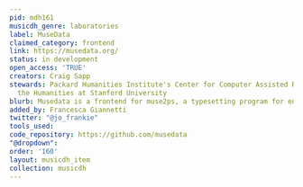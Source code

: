 ```yaml
---
pid: mdh161
musicdh_genre: laboratories
label: MuseData
claimed_category: frontend
link: https://musedata.org/
status: in development
open_access: 'TRUE'
creators: Craig Sapp
stewards: Packard Humanities Institute's Center for Computer Assisted Research in
  the Humanities at Stanford University
blurb: Musedata is a frontend for muse2ps, a typesetting program for encoded music.
added_by: Francesca Giannetti
twitter: "@jo_frankie"
tools_used: 
code_repository: https://github.com/musedata
"@dropdown": 
order: '160'
layout: musicdh_item
collection: musicdh
---
```

